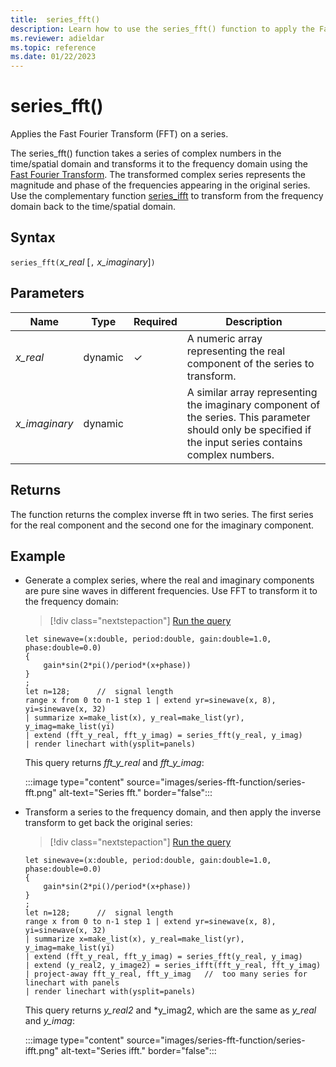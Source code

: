 ```yaml
---
title:  series_fft()
description: Learn how to use the series_fft() function to apply the Fast Fourier Transform (FFT) on a series.
ms.reviewer: adieldar
ms.topic: reference
ms.date: 01/22/2023
---
```

# series_fft()

Applies the Fast Fourier Transform (FFT) on a series.  

The series_fft() function takes a series of complex numbers in the time/spatial domain and transforms it to the frequency domain using the [Fast Fourier Transform](https://en.wikipedia.org/wiki/Fast_Fourier_transform). The transformed complex series represents the magnitude and phase of the frequencies appearing in the original series. Use the complementary function [series_ifft](series-ifft-function.md) to transform from the frequency domain back to the time/spatial domain.

## Syntax

`series_fft(`*x_real* [`,` *x_imaginary*]`)`

## Parameters

| Name | Type | Required | Description |
|--|--|--|--|
| *x_real* | dynamic | &check; | A numeric array representing the real component of the series to transform.|
| *x_imaginary* | dynamic | | A similar array representing the imaginary component of the series. This parameter should only be specified if the input series contains complex numbers.|

## Returns

The function returns the complex inverse fft in two series. The first series for the real component and the second one for the imaginary component.

## Example

* Generate a complex series, where the real and imaginary components are pure sine waves in different frequencies. Use FFT to transform it to the frequency domain:

    > [!div class="nextstepaction"]
    > <a href="https://dataexplorer.azure.com/clusters/help/databases/Samples?query=H4sIAAAAAAAAA1WP3XKDIBCF732KcwmtjZreZJrhWRxaV2WK6ABpsD/v3jXGJt0bOIfvLLuWIoJxdNYfpER6QTOeXi3lmMibsbnpThu3KVXtSiZ6HejPKnelxFcGrgXFw9JW7PmcjJAorg1Zi4THNSxl9pMdM8szOFXtD0dcqijA4c5pC0uui33mtesICa0fB5SIIxyeUCFEmlBl36AUyTWYvdqWESnHQeaYzT/reS8ZD6dh0N58ck816HeqrQlRpAWvPWl7Z87+4ppBd/eukbdfRdvGeg3mWO8LLqEQeGkKNZtiA66PHPccJg/L47312kecTezFHCZropq0IxvkLxVC14SgAQAA" target="_blank">Run the query</a>

    ```kusto
    let sinewave=(x:double, period:double, gain:double=1.0, phase:double=0.0)
    {
        gain*sin(2*pi()/period*(x+phase))
    }
    ;
    let n=128;      //  signal length
    range x from 0 to n-1 step 1 | extend yr=sinewave(x, 8), yi=sinewave(x, 32)
    | summarize x=make_list(x), y_real=make_list(yr), y_imag=make_list(yi)
    | extend (fft_y_real, fft_y_imag) = series_fft(y_real, y_imag)
    | render linechart with(ysplit=panels)
    ```

    This query returns *fft_y_real* and *fft_y_imag*:  

    :::image type="content" source="images/series-fft-function/series-fft.png" alt-text="Series fft." border="false":::

* Transform a series to the frequency domain, and then apply the inverse transform to get back the original series:

    > [!div class="nextstepaction"]
    > <a href="https://dataexplorer.azure.com/clusters/help/databases/Samples?query=H4sIAAAAAAAAA3VQ23KDIBB99yvOI7QmUfuSaYZvcWiyKi2CA6TRXv69GLWxnXZfYM+NZTUFeGXoIl9JsP4RJ3t+0pSiI6fs6dbXUpmlE/k2i4pGevqGsm3G8Z4g1ijF3RjLinh2inHs5sDYsx73k5nz5DM5JDrOYERe7A+41m6HaK6N1NBk6tAkTpqa0KNytkWGYGGwQQ4fqEOefID6QOaEwYnlM6xPsecpBvUDeih4lPtz20qn3mKmaOULlVr5wPpRXjqSegUO7oqqVtZrVPHbq6yqQjkZU0z3Uc4h4OOnyZcRZItgJlf2iSkWioqVU43Wf/JjROfsMx3DRl7kgL9l80KDtWilGeZgVNZBx8UcG+kCLio06KQh7WOqi2PRb5oNvtMqiEnFvwD5H9DbOQIAAA==" target="_blank">Run the query</a>

    ```kusto
    let sinewave=(x:double, period:double, gain:double=1.0, phase:double=0.0)
    {
        gain*sin(2*pi()/period*(x+phase))
    }
    ;
    let n=128;      //  signal length
    range x from 0 to n-1 step 1 | extend yr=sinewave(x, 8), yi=sinewave(x, 32)
    | summarize x=make_list(x), y_real=make_list(yr), y_imag=make_list(yi)
    | extend (fft_y_real, fft_y_imag) = series_fft(y_real, y_imag)
    | extend (y_real2, y_image2) = series_ifft(fft_y_real, fft_y_imag)
    | project-away fft_y_real, fft_y_imag   //  too many series for linechart with panels
    | render linechart with(ysplit=panels)
    ```

    This query returns *y_real2* and *y_imag2, which are the same as *y_real* and *y_imag*:  

    :::image type="content" source="images/series-fft-function/series-ifft.png" alt-text="Series ifft." border="false":::
